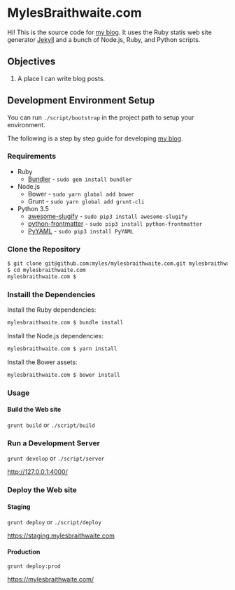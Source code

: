 # MylesBraithwaite.com

Hi! This is the source code for [my blog](https://mylesbraithwaite.com/). It uses the Ruby statis web site generator [Jekyll](https://jekyllrb.com) and a bunch of Node.js, Ruby, and Python scripts.

## Objectives

1. A place I can write blog posts.

## Development Environment Setup

You can run `./script/bootstrap` in the project path to setup your environment.

The following is a step by step guide for developing [my blog](https://mylesbraithwaite.com/).

### Requirements

* Ruby
  * [Bundler](http://bundler.io/) - `sudo gem install bundler`
* Node.js
  * Bower - `sudo yarn global add bower`
  * Grunt - `sudo yarn global add grunt-cli`
* Python 3.5
  * [awesome-slugify](https://pypi.python.org/pypi/awesome-slugify) - `sudo pip3 install awesome-slugify`
  * [python-frontmatter](https://pypi.python.org/pypi/python-frontmatter) - `sudo pip3 install python-frontmatter`
  * [PyYAML](https://pypi.python.org/pypi/PyYAML) - `sudo pip3 install PyYAML`

### Clone the Repository

```bash
$ git clone git@github.com:myles/mylesbraithwaite.com.git mylesbraithwaite.com
$ cd mylesbraithwaite.com
mylesbraithwaite.com $
```

### Instaill the Dependencies

Install the Ruby dependencies:

```bash
mylesbraithwaite.com $ bundle install
```

Install the Node.js dependencies:

```bash
mylesbraithwaite.com $ yarn install
```

Install the Bower assets:

```bash
mylesbraithwaite.com $ bower install
```

### Usage

#### Build the Web site

`grunt build` or `./script/build`

### Run a Development Server

`grunt develop` or `./script/server`

<http://127.0.0.1:4000/>

### Deploy the Web site

#### Staging

`grunt deploy` or `./script/deploy`

<https://staging.mylesbraithwaite.com>

#### Production

`grunt deploy:prod`

<https://mylesbraithwaite.com/>

